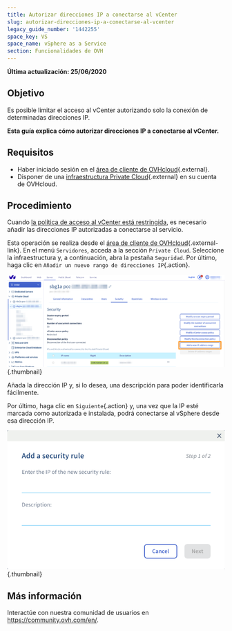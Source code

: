 ```yaml
---
title: Autorizar direcciones IP a conectarse al vCenter
slug: autorizar-direcciones-ip-a-conectarse-al-vcenter
legacy_guide_number: '1442255'
space_key: VS
space_name: vSphere as a Service
section: Funcionalidades de OVH
---
```


**Última actualización: 25/06/2020**

## Objetivo

Es posible limitar el acceso al vCenter autorizando solo la conexión de determinadas direcciones IP. 

**Esta guía explica cómo autorizar direcciones IP a conectarse al vCenter.**

## Requisitos

* Haber iniciado sesión en el [área de cliente de OVHcloud](https://www.ovh.com/auth/?action=gotomanager){.external}.
* Disponer de una [infraestructura Private Cloud](https://www.ovhcloud.com/es-es/enterprise/products/hosted-private-cloud/){.external} en su cuenta de OVHcloud.

## Procedimiento

Cuando [la política de acceso al vCenter está restringida](../modificar-politica-acceso-al-vcenter/), es necesario añadir las direcciones IP autorizadas a conectarse al servicio.

Esta operación se realiza desde el [área de cliente de OVHcloud](https://www.ovh.com/auth/?action=gotomanager){.external-link}. En el menú `Servidores`, acceda a la sección `Private Cloud`. Seleccione la infraestructura y, a continuación, abra la pestaña `Seguridad`. Por último, haga clic en `Añadir un nuevo rango de direcciones IP`{.action}.

![vCenter](images/restrictIP.JPG){.thumbnail}

Añada la dirección IP y, si lo desea, una descripción para poder identificarla fácilmente.

Por último, haga clic en `Siguiente`{.action} y, una vez que la IP esté marcada como autorizada e instalada, podrá conectarse al vSphere desde esa dirección IP.

![vCenter](images/restrictIP2.JPG){.thumbnail}

## Más información

Interactúe con nuestra comunidad de usuarios en <https://community.ovh.com/en/>.
